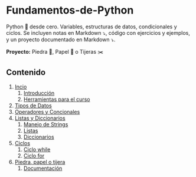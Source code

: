 # Fundamentos-de-Python

Python 🐍 desde cero. Variables, estructuras de datos, condicionales y ciclos. Se incluyen notas en Markdown ⤵️, código con ejercicios y ejemplos, y un proyecto documentado en Markdown ⤵️.

**Proyecto:** Piedra 🧱, Papel 🧻 o Tijeras ✂️

## Contenido

1. [Incio](./01%20Introduccion/)
   1. [Introducción](./01%20Introduccion/Playground1.md)
   2. [Herramientas para el curso](./01%20Introduccion/Herramientas%20para%20programar%20con%20Python.md)
2. [Tipos de Datos](./02%20Tipos%20de%20Datos/Tipos%20de%20Datos.md)
3. [Operadores y Concionales](./03%20Operadores%20y%20Condicionales/Operadores%20y%20Condicionales.md)
4. [Listas y Diccionarios](./04%20Listas%20y%20Diccionarios/)
   1. [Manejo de Strings](./04%20Listas%20y%20Diccionarios/Manejo%20de%20Strings.md)
   2. [Listas](./04%20Listas%20y%20Diccionarios/Listas.md)
   3. [Diccionarios](./04%20Listas%20y%20Diccionarios/Diccionario.md)
5. [Ciclos](./05%20Ciclos/)
   1. [Ciclo while](./05%20Ciclos/Ciclo%20while.md)
   2. [Ciclo for](./05%20Ciclos/Ciclo%20for.md)
6. [Piedra, papel o tijera](./Proyecto/)
    1. [Documentación](./Proyecto/readme.md)
